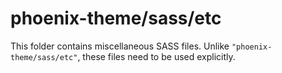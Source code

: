 # phoenix-theme/sass/etc

This folder contains miscellaneous SASS files. Unlike `"phoenix-theme/sass/etc"`, these files
need to be used explicitly.
